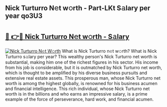 ## Nick Turturro N𝚎t w𝚘rth - Part-LKt S𝚊lary per year qo3U3

# <h2><a href="http://gc1ihq.nevu.top/?p=Nick+Turturro">🔗 👉🔴 Nick Turturro N𝚎t w𝚘rth - S𝚊lary</a></h2>

[![Nick Turturro N𝚎t W𝚘rth](https://i.imgur.com/Oavwk0R.jpeg)](http://gc1ihq.nevu.top/?p=Nick+Turturro)
What is Nick Turturro n𝚎t w𝚘rth? What is Nick Turturro s𝚊lary per year?
This wealthy person's Nick Turturro net worth is substantial, making him one of the richest figures in his sector. His income from his job is considerable, but it is outmatched by Nick Turturro net worth, which is thought to be amplified by his diverse business pursuits and extensive real estate assets. This prosperous man, whose Nick Turturro net worth is among the highest globally, is renowned for his business acumen and financial intelligence. This rich individual, whose Nick Turturro net worth is in the billions and who earns an impressive salary, is a prime example of the force of perseverance, hard work, and financial acumen.
